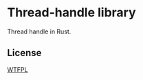 # Thread-handle library

Thread handle in Rust.

## License

[WTFPL](http://www.wtfpl.net/txt/copying/)